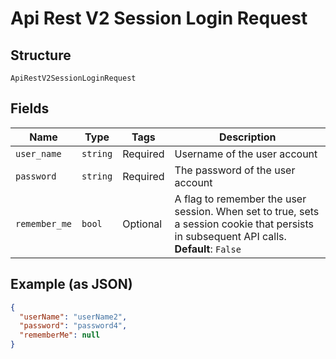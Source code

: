 
# Api Rest V2 Session Login Request

## Structure

`ApiRestV2SessionLoginRequest`

## Fields

| Name | Type | Tags | Description |
|  --- | --- | --- | --- |
| `user_name` | `string` | Required | Username of the user account |
| `password` | `string` | Required | The password of the user account |
| `remember_me` | `bool` | Optional | A flag to remember the user session. When set to true, sets a session cookie that persists in subsequent API calls.<br>**Default**: `False` |

## Example (as JSON)

```json
{
  "userName": "userName2",
  "password": "password4",
  "rememberMe": null
}
```

